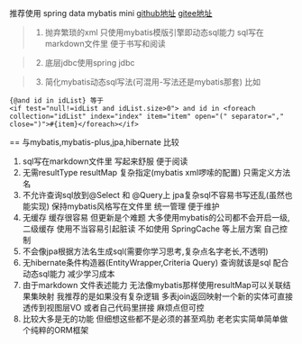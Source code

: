 
推荐使用 spring data mybatis mini
[github地址](https://github.com/VonChange/spring-data-mybatis-mini)
[gitee地址](https://gitee.com/vonchange/spring-data-mybatis-mini)
> 1. 抛弃繁琐的xml 只使用mybatis模版引擎即动态sql能力 sql写在markdown文件里
>    便于书写和阅读

> 2. 底层jdbc使用spring jdbc

> 3. 简化mybatis动态sql写法(可混用-写法还是mybatis那套) 比如
```
{@and id in idList} 等于
<if test="null!=idList and idList.size>0"> and id in <foreach
collection="idList" index="index" item="item" open="(" separator=","
close=")">#{item}</foreach></if>
```

== 与mybatis,mybatis-plus,jpa,hibernate 比较

1. sql写在markdown文件里 写起来舒服 便于阅读
2. 无需resultType resultMap 复杂指定(mybatis xml啰嗦的配置) 只需定义方法名
3. 不允许查询sql放到@Select 和 @Query上 jpa复杂sql不容易书写还乱(虽然也能实现)
   保持mybatis风格写在文件里 统一管理 便于维护
4. 无缓存 缓存很容易 但更新是个难题 大多使用mybatis的公司都不会开启一级,二级缓存
   使用不当容易引起脏读 不如使用 SpringCache 等上层方案 自己控制
5. 不会像jpa根据方法名生成sql(需要你学习思考,复杂点名字老长,不透明)
6. 无hibernate条件构造器(EntityWrapper,Criteria Query) 查询就该是sql
   配合动态sql能力 减少学习成本
7. 由于markdown 文件表述能力 无法像mybatis那样使用resultMap可以关联结果集映射
   我推荐的是如果没有复杂逻辑 多表join返回映射一个新的实体可直接透传到视图层VO
   或者自己代码里拼接 麻烦点但可控 
8. 比较大多是无的功能 但细想这些都不是必须的甚至鸡肋 老老实实简单简单做个纯粹的ORM框架

